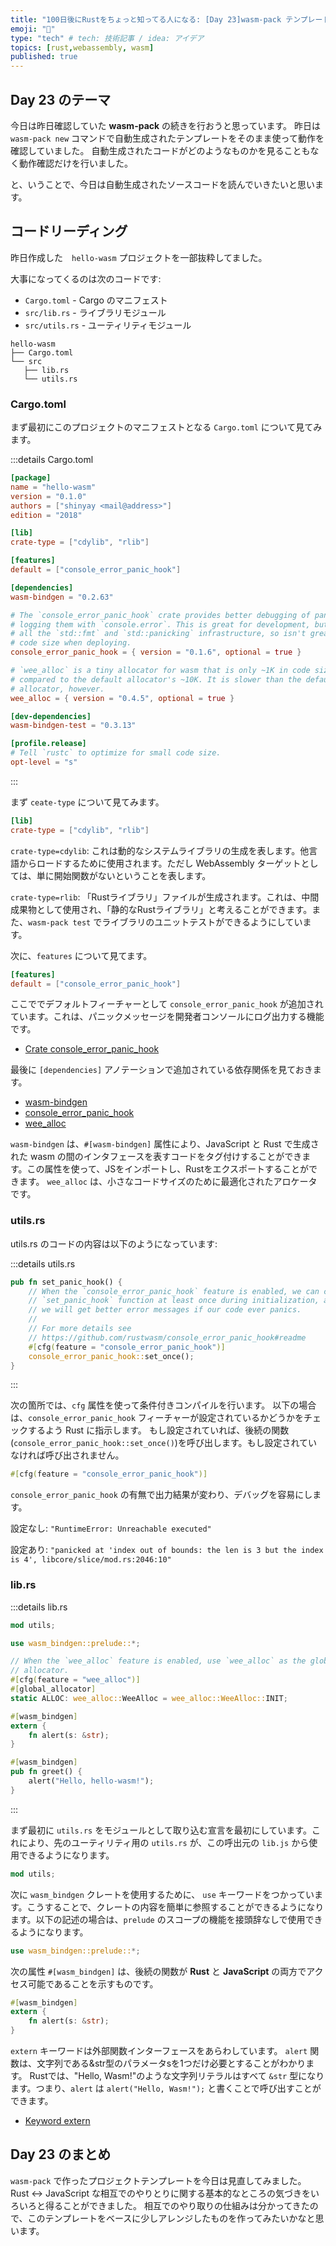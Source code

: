 ```yaml
---
title: "100日後にRustをちょっと知ってる人になる: [Day 23]wasm-pack テンプレート Deep Dive"
emoji: "🦀"
type: "tech" # tech: 技術記事 / idea: アイデア
topics: [rust,webassembly, wasm]
published: true
---
```

## Day 23 のテーマ

今日は昨日確認していた **wasm-pack** の続きを行おうと思っています。
昨日は `wasm-pack new` コマンドで自動生成されたテンプレートをそのまま使って動作を確認していました。
自動生成されたコードがどのようなものかを見ることもなく動作確認だけを行いました。

と、いうことで、今日は自動生成されたソースコードを読んでいきたいと思います。

## コードリーディング

昨日作成した　`hello-wasm` プロジェクトを一部抜粋してました。

大事になってくるのは次のコードです:

- `Cargo.toml` - Cargo のマニフェスト
- `src/lib.rs` - ライブラリモジュール
- `src/utils.rs` - ユーティリティモジュール

```shell
hello-wasm
├── Cargo.toml
└── src
   ├── lib.rs
   └── utils.rs
```

### Cargo.toml

まず最初にこのプロジェクトのマニフェストとなる `Cargo.toml` について見てみます。

:::details Cargo.toml
```toml
[package]
name = "hello-wasm"
version = "0.1.0"
authors = ["shinyay <mail@address>"]
edition = "2018"

[lib]
crate-type = ["cdylib", "rlib"]

[features]
default = ["console_error_panic_hook"]

[dependencies]
wasm-bindgen = "0.2.63"

# The `console_error_panic_hook` crate provides better debugging of panics by
# logging them with `console.error`. This is great for development, but requires
# all the `std::fmt` and `std::panicking` infrastructure, so isn't great for
# code size when deploying.
console_error_panic_hook = { version = "0.1.6", optional = true }

# `wee_alloc` is a tiny allocator for wasm that is only ~1K in code size
# compared to the default allocator's ~10K. It is slower than the default
# allocator, however.
wee_alloc = { version = "0.4.5", optional = true }

[dev-dependencies]
wasm-bindgen-test = "0.3.13"

[profile.release]
# Tell `rustc` to optimize for small code size.
opt-level = "s"
```
:::

まず `ceate-type` について見てみます。

```toml
[lib]
crate-type = ["cdylib", "rlib"]
```

`crate-type=cdylib`:
これは動的なシステムライブラリの生成を表します。他言語からロードするために使用されます。ただし WebAssembly ターゲットとしては、単に開始関数がないということを表します。

`crate-type=rlib`:
「Rustライブラリ」ファイルが生成されます。これは、中間成果物として使用され、「静的なRustライブラリ」と考えることができます。また、`wasm-pack test` でライブラリのユニットテストができるようにしています。

次に、`features` について見てます。

```toml
[features]
default = ["console_error_panic_hook"]
```

ここででデフォルトフィーチャーとして `console_error_panic_hook` が追加されています。これは、パニックメッセージを開発者コンソールにログ出力する機能です。

- [Crate console_error_panic_hook](https://docs.rs/console_error_panic_hook/latest/console_error_panic_hook/)

最後に `[dependencies]` アノテーションで追加されている依存関係を見ておきます。

- [wasm-bindgen](https://crates.io/crates/wasm-bindgen)
- [console_error_panic_hook](https://crates.io/crates/console_error_panic_hook)
- [wee_alloc](https://crates.io/crates/wee_alloc)

`wasm-bindgen` は、`#[wasm-bindgen]` 属性により、JavaScript と Rust で生成された wasm の間のインタフェースを表すコードをタグ付けすることができます。この属性を使って、JSをインポートし、Rustをエクスポートすることができます。
`wee_alloc` は、小さなコードサイズのために最適化されたアロケータです。

### utils.rs

utils.rs のコードの内容は以下のようになっています:

:::details utils.rs
```rust
pub fn set_panic_hook() {
    // When the `console_error_panic_hook` feature is enabled, we can call the
    // `set_panic_hook` function at least once during initialization, and then
    // we will get better error messages if our code ever panics.
    //
    // For more details see
    // https://github.com/rustwasm/console_error_panic_hook#readme
    #[cfg(feature = "console_error_panic_hook")]
    console_error_panic_hook::set_once();
}
```
:::

次の箇所では、`cfg` 属性を使って条件付きコンパイルを行います。
以下の場合は、`console_error_panic_hook` フィーチャーが設定されているかどうかをチェックするよう Rust に指示します。
もし設定されていれば、後続の関数(`console_error_panic_hook::set_once()`)を呼び出します。もし設定されていなければ呼び出されません。

```rust
#[cfg(feature = "console_error_panic_hook")]
```

`console_error_panic_hook` の有無で出力結果が変わり、デバッグを容易にします。

設定なし:
`"RuntimeError: Unreachable executed"`


設定あり:
`"panicked at 'index out of bounds: the len is 3 but the index is 4', libcore/slice/mod.rs:2046:10"`

### lib.rs

:::details lib.rs
```rust
mod utils;

use wasm_bindgen::prelude::*;

// When the `wee_alloc` feature is enabled, use `wee_alloc` as the global
// allocator.
#[cfg(feature = "wee_alloc")]
#[global_allocator]
static ALLOC: wee_alloc::WeeAlloc = wee_alloc::WeeAlloc::INIT;

#[wasm_bindgen]
extern {
    fn alert(s: &str);
}

#[wasm_bindgen]
pub fn greet() {
    alert("Hello, hello-wasm!");
}
```
:::

まず最初に `utils.rs` をモジュールとして取り込む宣言を最初にしています。これにより、先のユーティリティ用の `utils.rs` が、この呼出元の `lib.js` から使用できるようになります。

```rust
mod utils;
```

次に `wasm_bindgen` クレートを使用するために、 `use` キーワードをつかっています。こうすることで、クレートの内容を簡単に参照することができるようになります。以下の記述の場合は、`prelude` のスコープの機能を接頭辞なしで使用できるようになります。

```rust
use wasm_bindgen::prelude::*;
```

次の属性 `#[wasm_bindgen]` は、後続の関数が **Rust** と **JavaScript** の両方でアクセス可能であることを示すものです。

```rust
#[wasm_bindgen]
extern {
    fn alert(s: &str);
}
```

`extern` キーワードは外部関数インターフェースをあらわしています。
`alert` 関数は、文字列である&str型のパラメータsを1つだけ必要とすることがわかります。
Rustでは、"Hello, Wasm!"のような文字列リテラルはすべて `&str` 型になります。つまり、`alert` は `alert("Hello, Wasm!");` と書くことで呼び出すことができます。

- [Keyword extern](https://doc.rust-lang.org/std/keyword.extern.html)

## Day 23 のまとめ

`wasm-pack` で作ったプロジェクトテンプレートを今日は見直してみました。
Rust <-> JavaScript な相互でのやりとりに関する基本的なところの気づきをいろいろと得ることができました。
相互でのやり取りの仕組みは分かってきたので、このテンプレートをベースに少しアレンジしたものを作ってみたいかなと思います。
